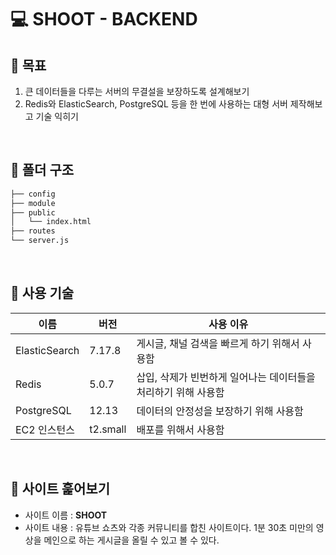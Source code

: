 # 💻 **SHOOT - BACKEND**

## :key: **목표**
1. 큰 데이터들을 다루는 서버의 무결설을 보장하도록 설계해보기
2. Redis와 ElasticSearch, PostgreSQL 등을 한 번에 사용하는 대형 서버 제작해보고 기술 익히기

<br/>

## :open_file_folder: **폴더 구조**
```bash
├── config
├── module
├── public
│   └── index.html
├── routes
└── server.js
```

<br/>

## :floppy_disk: **사용 기술**
|이름|버전|사용 이유|
|------|---|---|
|ElasticSearch|7.17.8|게시글, 채널 검색을 빠르게 하기 위해서 사용함|
|Redis|5.0.7|삽입, 삭제가 빈번하게 일어나는 데이터들을 처리하기 위해 사용함|
|PostgreSQL|12.13|데이터의 안정성을 보장하기 위해 사용함|
|EC2 인스턴스| t2.small |배포를 위해서 사용함|

<br/>

## :eyes: **사이트 훑어보기**
* 사이트 이름 : **SHOOT**
* 사이트 내용 : 유튜브 쇼츠와 각종 커뮤니티를 합친 사이트이다. 1분 30초 미만의 영상을 메인으로 하는 게시글을 올릴 수 있고 볼 수 있다.
